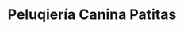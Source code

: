 ---
title: "Peluqiería Canina Patitas"
url: /antofagasta/peluqieria-canina-patitas/
shop: peluquería canina
---